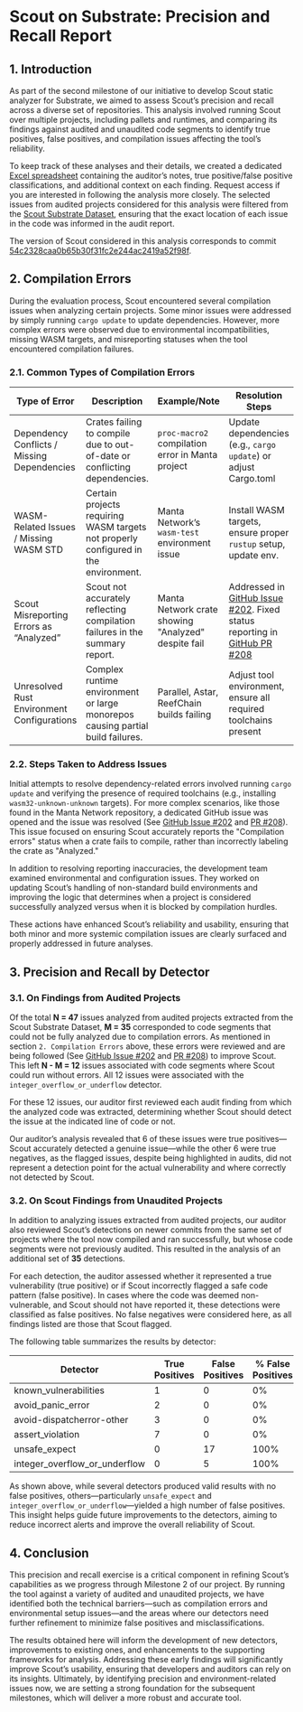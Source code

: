 # Scout on Substrate: Precision and Recall Report

## 1. Introduction

As part of the second milestone of our initiative to develop Scout static analyzer for Substrate, we aimed to assess Scout’s precision and recall across a diverse set of repositories. This analysis involved running Scout over multiple projects, including pallets and runtimes, and comparing its findings against audited and unaudited code segments to identify true positives, false positives, and compilation issues affecting the tool’s reliability.

To keep track of these analyses and their details, we created a dedicated [Excel spreadsheet](https://docs.google.com/spreadsheets/d/1a7yfwU206FeSToDt74d-l6gSzhO9IYih6LK6e-07Ajo) containing the auditor’s notes, true positive/false positive classifications, and additional context on each finding. Request access if you are interested in following the analysis more closely. The selected issues from audited projects considered for this analysis were filtered from the [Scout Substrate Dataset](https://github.com/CoinFabrik/scout-substrate-dataset), ensuring that the exact location of each issue in the code was informed in the audit report.

The version of Scout considered in this analysis corresponds to commit [54c2328caa0b65b30f31fc2e244ac2419a52f98f](https://github.com/CoinFabrik/scout-audit/tree/54c2328caa0b65b30f31fc2e244ac2419a52f98f).

## 2. Compilation Errors

During the evaluation process, Scout encountered several compilation issues when analyzing certain projects. Some minor issues were addressed by simply running `cargo update` to update dependencies. However, more complex errors were observed due to environmental incompatibilities, missing WASM targets, and misreporting statuses when the tool encountered compilation failures.

### 2.1. Common Types of Compilation Errors

| Type of Error                               | Description                                                                         | Example/Note                                        | Resolution Steps                                                                                                                                                                       |
| ------------------------------------------- | ----------------------------------------------------------------------------------- | --------------------------------------------------- | -------------------------------------------------------------------------------------------------------------------------------------------------------------------------------------- |
| Dependency Conflicts / Missing Dependencies | Crates failing to compile due to out-of-date or conflicting dependencies.           | `proc-macro2` compilation error in Manta project    | Update dependencies (e.g., `cargo update`) or adjust Cargo.toml                                                                                                                        |
| WASM-Related Issues / Missing WASM STD      | Certain projects requiring WASM targets not properly configured in the environment. | Manta Network’s `wasm-test` environment issue       | Install WASM targets, ensure proper `rustup` setup, update env.                                                                                                                        |
| Scout Misreporting Errors as “Analyzed”     | Scout not accurately reflecting compilation failures in the summary report.         | Manta Network crate showing "Analyzed" despite fail | Addressed in [GitHub Issue #202](https://github.com/CoinFabrik/scout-audit/issues/202). Fixed status reporting in [GitHub PR #208](https://github.com/CoinFabrik/scout-audit/pull/208) |
| Unresolved Rust Environment Configurations  | Complex runtime environment or large monorepos causing partial build failures.      | Parallel, Astar, ReefChain builds failing           | Adjust tool environment, ensure all required toolchains present                                                                                                                        |

### 2.2. Steps Taken to Address Issues

Initial attempts to resolve dependency-related errors involved running `cargo update` and verifying the presence of required toolchains (e.g., installing `wasm32-unknown-unknown` targets). For more complex scenarios, like those found in the Manta Network repository, a dedicated GitHub issue was opened and the issue was resolved (See [GitHub Issue #202](https://github.com/CoinFabrik/scout-audit/issues/202) and [PR #208](https://github.com/CoinFabrik/scout-audit/pull/208)). This issue focused on ensuring Scout accurately reports the "Compilation errors" status when a crate fails to compile, rather than incorrectly labeling the crate as "Analyzed."

In addition to resolving reporting inaccuracies, the development team examined environmental and configuration issues. They worked on updating Scout’s handling of non-standard build environments and improving the logic that determines when a project is considered successfully analyzed versus when it is blocked by compilation hurdles.

These actions have enhanced Scout’s reliability and usability, ensuring that both minor and more systemic compilation issues are clearly surfaced and properly addressed in future analyses.

## 3. Precision and Recall by Detector

### 3.1. On Findings from Audited Projects

Of the total **N = 47** issues analyzed from audited projects extracted from the Scout Substrate Dataset, **M = 35** corresponded to code segments that could not be fully analyzed due to compilation errors. As mentioned in section `2. Compilation Errors` above, these errors were reviewed and are being followed (See [GitHub Issue #202](https://github.com/CoinFabrik/scout-audit/issues/202) and [PR #208](https://github.com/CoinFabrik/scout-audit/pull/208)) to improve Scout. This left **N - M = 12** issues associated with code segments where Scout could run without errors. All 12 issues were associated with the `integer_overflow_or_underflow` detector.

For these 12 issues, our auditor first reviewed each audit finding from which the analyzed code was extracted, determining whether Scout should detect the issue at the indicated line of code or not.

Our auditor’s analysis revealed that 6 of these issues were true positives—Scout accurately detected a genuine issue—while the other 6 were true negatives, as the flagged issues, despite being highlighted in audits, did not represent a detection point for the actual vulnerability and where correctly not detected by Scout.

### 3.2. On Scout Findings from Unaudited Projects

In addition to analyzing issues extracted from audited projects, our auditor also reviewed Scout’s detections on newer commits from the same set of projects where the tool now compiled and ran successfully, but whose code segments were not previously audited. This resulted in the analysis of an additional set of **35** detections.

For each detection, the auditor assessed whether it represented a true vulnerability (true positive) or if Scout incorrectly flagged a safe code pattern (false positive). In cases where the code was deemed non-vulnerable, and Scout should not have reported it, these detections were classified as false positives. No false negatives were considered here, as all findings listed are those that Scout flagged.

The following table summarizes the results by detector:

| Detector                      | True Positives | False Positives | % False Positives |
| ----------------------------- | -------------- | --------------- | ----------------- |
| known_vulnerabilities         | 1              | 0               | 0%                |
| avoid_panic_error             | 2              | 0               | 0%                |
| avoid-dispatcherror-other     | 3              | 0               | 0%                |
| assert_violation              | 7              | 0               | 0%                |
| unsafe_expect                 | 0              | 17              | 100%              |
| integer_overflow_or_underflow | 0              | 5               | 100%              |

As shown above, while several detectors produced valid results with no false positives, others—particularly `unsafe_expect` and `integer_overflow_or_underflow`—yielded a high number of false positives. This insight helps guide future improvements to the detectors, aiming to reduce incorrect alerts and improve the overall reliability of Scout.

## 4. Conclusion

This precision and recall exercise is a critical component in refining Scout’s capabilities as we progress through Milestone 2 of our project. By running the tool against a variety of audited and unaudited projects, we have identified both the technical barriers—such as compilation errors and environmental setup issues—and the areas where our detectors need further refinement to minimize false positives and misclassifications.

The results obtained here will inform the development of new detectors, improvements to existing ones, and enhancements to the supporting frameworks for analysis. Addressing these early findings will significantly improve Scout’s usability, ensuring that developers and auditors can rely on its insights. Ultimately, by identifying precision and environment-related issues now, we are setting a strong foundation for the subsequent milestones, which will deliver a more robust and accurate tool.
